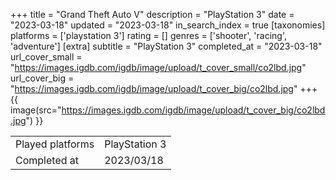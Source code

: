 +++
title = "Grand Theft Auto V"
description = "PlayStation 3"
date = "2023-03-18"
updated = "2023-03-18"
in_search_index = true
[taxonomies]
platforms = ['playstation 3']
rating = []
genres = ['shooter', 'racing', 'adventure']
[extra]
subtitle = "PlayStation 3"
completed_at = "2023-03-18"
url_cover_small = "https://images.igdb.com/igdb/image/upload/t_cover_small/co2lbd.jpg"
url_cover_big = "https://images.igdb.com/igdb/image/upload/t_cover_big/co2lbd.jpg"
+++
{{ image(src="https://images.igdb.com/igdb/image/upload/t_cover_big/co2lbd.jpg") }}

|              |            |
| ------------ | ---------- |
| Played platforms    | PlayStation 3 |
| Completed at | 2023/03/18 |


